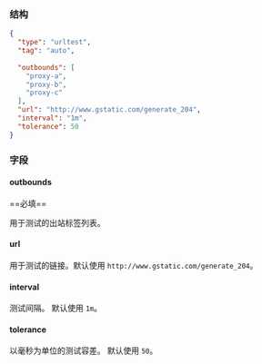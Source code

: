 ### 结构

```json
{
  "type": "urltest",
  "tag": "auto",
  
  "outbounds": [
    "proxy-a",
    "proxy-b",
    "proxy-c"
  ],
  "url": "http://www.gstatic.com/generate_204",
  "interval": "1m",
  "tolerance": 50
}
```

### 字段

#### outbounds

==必填==

用于测试的出站标签列表。

#### url

用于测试的链接。默认使用 `http://www.gstatic.com/generate_204`。

#### interval

测试间隔。 默认使用 `1m`。

#### tolerance

以毫秒为单位的测试容差。 默认使用 `50`。
